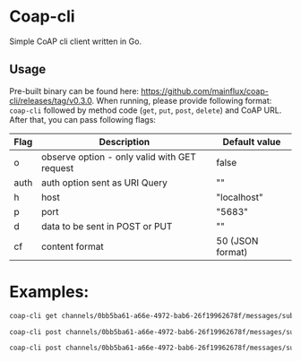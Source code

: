 # Coap-cli
Simple CoAP cli client written in Go.


## Usage
Pre-built binary can be found here: https://github.com/mainflux/coap-cli/releases/tag/v0.3.0.
When running, please provide following format:
`coap-cli` followed by method code (`get`, `put`, `post`, `delete`) and CoAP URL. After that, you can pass following flags:

| Flag | Description                                    | Default value    |
| ---- | ---------------------------------------------- | ---------------- |
| o    | observe   option - only valid with GET request | false            |
| auth | auth option sent as URI Query                  | ""               |
| h    | host                                           | "localhost"      |
| p    | port                                           | "5683"           |
| d    | data to be sent in POST or PUT                 | ""               |
| cf   | content format                                 | 50 (JSON format) |
# Examples:

```bash
coap-cli get channels/0bb5ba61-a66e-4972-bab6-26f19962678f/messages/subtopic -auth 1e1017e6-dee7-45b4-8a13-00e6afeb66eb -o
```
```bash
coap-cli post channels/0bb5ba61-a66e-4972-bab6-26f19962678f/messages/subtopic -auth 1e1017e6-dee7-45b4-8a13-00e6afeb66eb -d "hello world"
```
```bash
coap-cli post channels/0bb5ba61-a66e-4972-bab6-26f19962678f/messages/subtopic -auth 1e1017e6-dee7-45b4-8a13-00e6afeb66eb -d "hello world" -h 0.0.0.0 -p 1234
```